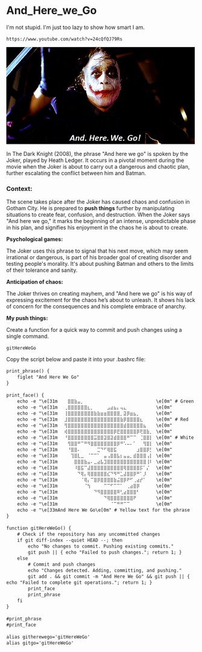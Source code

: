 # And_Here_we_Go
I'm not stupid. I'm just too lazy to show how smart I am.




```
https://www.youtube.com/watch?v=24cQfQJ79Rs
```

![](joker.gif)


In The Dark Knight (2008), the phrase "And here we go" is spoken by the Joker, played by Heath Ledger. 
It occurs in a pivotal moment during the movie when the Joker is about to carry out a dangerous and chaotic plan, further escalating the conflict between him and Batman.


### Context:

The scene takes place after the Joker has caused chaos and confusion in Gotham City.
He is prepared to **push things** further by manipulating situations to create fear, confusion, and destruction.
When the Joker says "And here we go," it marks the beginning of an intense, unpredictable phase in his plan, and signifies his enjoyment in the chaos he is about to create.


**Psychological games:**

The Joker uses this phrase to signal that his next move, which may seem irrational or dangerous, is part of his broader goal of creating disorder and testing people's morality. It's about pushing Batman and others to the limits of their tolerance and sanity.

**Anticipation of chaos:**

The Joker thrives on creating mayhem, and "And here we go" is his way of expressing excitement for the chaos he’s about to unleash. It shows his lack of concern for the consequences and his complete embrace of anarchy.




**My push things:**

Create a function for a quick way to commit and push changes using a single command.

```
gitHereWeGo
```

Copy the script below and paste it into your .bashrc file:

```
print_phrase() {
    figlet "And Here We Go"
}

print_face() {
    echo -e "\e[31m⠀⠀⠀⣿⣿⣷⣤⡀⠀⠀⠀⠀⠀⠀⠀⠀⠀⠀⠀⠀⠀⠀⠀⠀⠀⠀⠀⠀⠀⠀\e[0m" # Green
    echo -e "\e[31m⠀⠀⢀⣿⣿⣿⣿⣿⣿⣆⡀⠀⠀⠀⠀⣠⣴⣦⡄⢤⣄⠀⠀⠀⠀⠀⠀⠀⠀⠀\e[0m"
    echo -e "\e[31m⠀⠀⢸⣿⣿⣿⣿⣿⣿⣿⣿⣷⣷⣶⣶⣿⣿⣿⣿⡀⣽⡿⣶⣦⡀⠀⠀⠀⠀⠀\e[0m"
    echo -e "\e[31m⠀⠀⣸⣿⣿⣿⣿⣿⣿⣿⣿⣿⣿⣿⣿⣿⣿⣿⣿⣷⡿⣿⣿⣿⣿⣆⠀⠀⠀⠀\e[0m" # Red
    echo -e "\e[31m⠀⠀⢻⣿⣿⣿⣿⣿⣿⣿⣿⣿⣿⣿⣿⣿⣿⣿⣿⣿⣾⣿⣿⣿⣿⣿⣦⠀⠀⠀\e[0m"
    echo -e "\e[31m⠀⠀⢾⣿⣿⣿⣿⣿⣿⣿⣿⣿⣿⣿⣿⣿⣿⡿⣟⣿⣿⣿⣿⣿⡿⢟⣿⣷⡀⠀\e[0m"
    echo -e "\e[31m⠀⠀⠘⣿⣿⣿⣿⣿⣿⣿⣿⣭⣿⣿⣽⣿⣽⣾⣿⣿⣿⠛⠉⠉⠀⢈⣿⣿⡇⠀\e[0m" # White
    echo -e "\e[31m⠀⠀⠀⢻⣿⣿⠛⠉⠛⠻⣿⣿⣿⣿⣿⣿⣿⣿⡿⠛⠡⠤⠄⠁⠀⠀⢻⣿⡇⠀\e[0m"
    echo -e "\e[31m⠀⠀⠀⠘⣿⣿⠄⠀⠀⠀⠀⠀⣉⠙⠋⢿⣿⣯⠀⠀⠀⠀⠀⠀⣰⣿⣿⡿⡃⠀\e[0m"
    echo -e "\e[31m⠀⠀⠀⠀⢹⣿⣇⣀⠀⠈⠉⠉⠁⠀⣤⢠⣿⣿⣧⡆⣤⣤⡀⣾⣿⣿⣿⢠⡇⠀\e[0m"
    echo -e "\e[31m⠀⠀⠀⠀⠀⣿⣿⣿⣷⣤⠄⣀⣴⣧⣹⣿⣿⣿⣿⣿⣿⣿⣿⣿⣿⣿⣿⢸⠇⠀\e[0m"
    echo -e "\e[31m⠀⠀⠀⠀⠀⠸⣿⣯⠉⣼⣿⣿⣿⣿⣿⣿⣿⣿⣿⣿⢿⣿⣿⣿⣿⡯⠁⡌⠀⠀\e[0m"
    echo -e "\e[31m⠀⠀⠀⠀⠀⠀⠙⢿⡄⢿⣿⣿⣿⣿⣿⣎⠙⠻⠛⣁⣼⣿⣿⡿⠛⠁⡸⠀⠀⠀\e[0m"
    echo -e "\e[31m⠀⠀⠀⠀⠀⠀⠀⠈⢿⡄⠉⣿⡿⣿⣿⣿⣿⣷⣬⣿⡿⠟⠋⢀⣴⡞⠁⠀⠀⠀\e[0m"
    echo -e "\e[31m⠀⠀⠀⠀⠀⠀⠀⠀⠈⢳⠀⠀⠀⠀⠉⠉⠋⠉⠉⠁⠀⢀⣴⣿⡿⠀⠀⠀⠀⠀\e[0m"
    echo -e "\e[31m⠀⠀⠀⠀⠀⠀⠀⠀⠀⠀⠀⠙⠻⣿⣿⣿⣿⣿⠿⢃⣴⣿⣿⣿⠃⠀⠀⠀⠀⠀\e[0m"
    echo -e "\e[31m⠀⠀⠀⠀⠀⠀⠀⠀⠀⠀⠀⠀⠀⠀⠙⢿⣿⣿⣿⣿⣿⣿⣿⠟⠀⠀⠀⠀⠀⠀\e[0m"
    echo -e "\e[31m⠀⠀⠀⠀⠀⠀⠀⠀⠀⠀⠀⠀⠀⠀⠀⠀⠈⠉⠛⠛⠉⠉⠀⠀⠀⠀⠀⠀⠀⠀\e[0m"
    echo -e "\e[33mAnd Here We Go\e[0m" # Yellow text for the phrase
}

function gitHereWeGo() {
    # Check if the repository has any uncommitted changes
    if git diff-index --quiet HEAD --; then
        echo "No changes to commit. Pushing existing commits."
        git push || { echo "Failed to push changes."; return 1; }
    else
        # Commit and push changes
        echo "Changes detected. Adding, committing, and pushing."
        git add . && git commit -m "And Here We Go" && git push || { echo "Failed to complete git operations."; return 1; }
        print_face
        print_phrase
    fi
}

#print_phrase
#print_face

alias githerewego='gitHereWeGo'
alias gitgo='gitHereWeGo'

```








